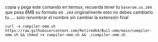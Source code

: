 copia y pega este comando en termux, recuerda tener tu `baserom.us.z64` que pesa 8MB su formato es `.z64` originalmente esto no debes cambiarlo tu..... solo renombrar el nombre sin cambiar la extensión final
```OMM
curl -o compiler-omm.sh https://raw.githubusercontent.com/Retired64/Buil-omm/main/compiler-omm.sh && chmod +x compiler-omm.sh && ./compiler-omm.sh
```
